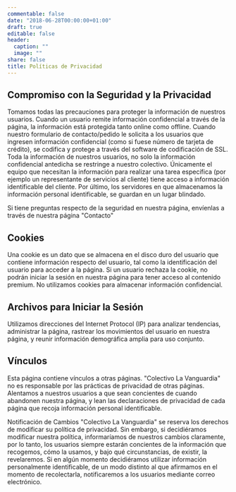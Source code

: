 ```yaml
---
commentable: false
date: "2018-06-28T00:00:00+01:00"
draft: true
editable: false
header:
  caption: ""
  image: ""
share: false
title: Políticas de Privacidad  
---
```


## Compromiso con la Seguridad y la Privacidad
Tomamos todas las precauciones para proteger la información de nuestros usuarios. Cuando un usuario remite información confidencial a través de la página, la información está protegida tanto online como offline.
Cuando nuestro formulario de contacto/pedido le solicita a los usuarios que ingresen información confidencial (como si fuese número de tarjeta de crédito), se codifica y protege a través del software de codificación de SSL. Toda la información de nuestros usuarios, no solo la información confidencial antedicha se restringe a nuestro colectivo. Únicamente el equipo que necesitan la información para realizar una tarea específica (por ejemplo un representante de servicios al cliente) tiene acceso a información identificable del cliente. Por último, los servidores en que almacenamos la información personal identificable, se guardan en un lugar blindado.

Si tiene preguntas respecto de la seguridad en nuestra página, envíenlas a través de nuestra página "Contacto"

## Cookies
Una cookie es un dato que se almacena en el disco duro del usuario que contiene información respecto del usuario, tal como la identificación del usuario para acceder a la página. Si un usuario rechaza la cookie, no podrán iniciar la sesión en nuestra página para tener acceso al contenido premium. No utilizamos cookies para almacenar información confidencial.

## Archivos para Iniciar la Sesión
Utilizamos direcciones del Internet Protocol (IP) para analizar tendencias, administrar la página, rastrear los movimientos del usuario en nuestra página, y reunir información demográfica amplia para uso conjunto.

## Vínculos
Esta página contiene vínculos a otras páginas. "Colectivo La Vanguardia" no es responsable por las prácticas de privacidad de otras páginas. Alentamos a nuestros usuarios a que sean concientes de cuando abandonen nuestra página, y lean las declaraciones de privacidad de cada página que recoja información personal identificable.

Notificación de Cambios
"Colectivo La Vanguardia" se reserva los derechos de modificar su política de privacidad. Sin embargo, si decidiéramos modificar nuestra política, informaríamos de nuestros cambios claramente, por lo tanto, los usuarios siempre estarán concientes de la información que recogemos, cómo la usamos, y bajo qué circunstancias, de existir, la revelaremos. Si en algún momento decidiéramos utilizar información personalmente identificable, de un modo distinto al que afirmamos en el momento de recolectarla, notificaremos a los usuarios mediante correo electrónico.

